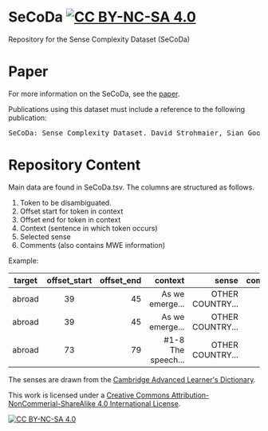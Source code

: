 # SeCoDa [![CC BY-NC-SA 4.0][cc-by-nc-sa-shield]][cc-by-nc-sa]

Repository for the Sense Complexity Dataset (SeCoDa)


# Paper

For more information on the SeCoDa, see the [paper](http://www.lrec-conf.org/proceedings/lrec2020/pdf/2020.lrec-1.730.pdf).

Publications using this dataset must include a reference to the following publication:

<pre>
SeCoDa: Sense Complexity Dataset. David Strohmaier, Sian Gooding, Shiva Taslimipoor, Ekaterina Kochmar. Proceedings of the 12th Conference on Language Resources and Evaluation (LREC 2020), pages 5964–5969, Marseille, 11–16 May 2020
</pre>

# Repository Content

Main data are found in SeCoDa.tsv. The columns are structured as follows.

1. Token to be disambiguated.
2. Offset start for token in context
3. Offset end for token in context
4. Context (sentence in which token occurs)
5. Selected sense
6. Comments (also contains MWE information)

Example:

| target  | offset_start | offset_end | context            | sense            | comments |
| ------- |:------------:| ----------:| ------------------:| ----------------:| --------:|
| abroad  | 39           | 45         | As we emerge...    | OTHER COUNTRY... | -        |
| abroad  | 39           | 45         | As we emerge...    | OTHER COUNTRY... | -        |
| abroad  | 73           | 79         | #1-8 The speech... | OTHER COUNTRY... | -        |


The senses are drawn from the [Cambridge Advanced Learner's Dictionary](https://dictionary.cambridge.org).

This work is licensed under a [Creative Commons Attribution-NonCommerial-ShareAlike 4.0
International License][cc-by-nc-sa].

[![CC BY-NC-SA 4.0][cc-by-nc-sa-image]][cc-by-nc-sa]

[cc-by-nc-sa]: http://creativecommons.org/licenses/by-nc-sa/4.0/
[cc-by-nc-sa-image]: https://licensebuttons.net/l/by-nc-sa/4.0/88x31.png
[cc-by-nc-sa-shield]: https://img.shields.io/badge/License-CC%20BY--NC--SA%204.0-lightgrey.svg
